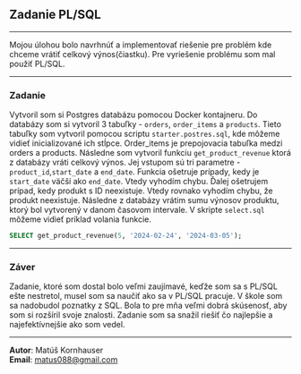 ## Zadanie PL/SQL
__________
Mojou úlohou bolo navrhnúť a implementovať riešenie pre problém kde chceme vrátiť celkový výnos(čiastku).
Pre vyriešenie problému som mal použiť PL/SQL. 
__________
### Zadanie
Vytvoril som si Postgres databázu pomocou Docker kontajneru. Do databázy som si vytvoril  3 tabuľky - `orders`, 
`order_items` a `products`. Tieto tabuľky som vytvoril pomocou scriptu `starter.postres.sql`, kde môžeme vidieť 
inicializované ich stĺpce. Order_items je prepojovacia tabuľka medzi 
orders a products. Následne som vytvoril funkciu `get_product_revenue` ktorá z databázy vráti celkový výnos. Jej vstupom
sú tri parametre - `product_id`,`start_date` a `end_date`. Funkcia ošetruje prípady, 
kedy je `start_date` väčší ako `end_date`. Vtedy vyhodím chybu. Ďalej ošetrujem prípad, kedy produkt s ID neexistuje. 
Vtedy rovnako vyhodím chybu, že produkt neexistuje. Následne z databázy vrátim sumu výnosov produktu, ktorý bol vytvorený
v danom časovom intervale. V skripte `select.sql` môžeme vidieť príklad volania
funkcie. 
```sql
SELECT get_product_revenue(5, '2024-02-24', '2024-03-05');
```
__________
### Záver
Zadanie, ktoré som dostal bolo veľmi zaujímavé, keďže som sa s PL/SQL ešte nestretol, musel som sa naučiť ako sa v 
PL/SQL pracuje. V škole som sa nadobudol poznatky z SQL. Bola to pre mňa veľmi dobrá skúsenosť, aby som si 
rozšíril svoje znalosti. Zadanie som sa snažil riešiť čo najlepšie a najefektívnejšie ako som vedel. 
__________
**Autor**: Matúš Kornhauser <br/>
**Email**: matus088@gmail.com
